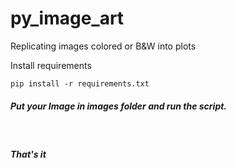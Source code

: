 # py_image_art
Replicating images colored or B&amp;W into plots

<p>Install requirements</ps>

```
pip install -r requirements.txt
```

<h5>
Put your Image in images folder and run the script.
</h5>
<br>
<h5>That's it</h5>